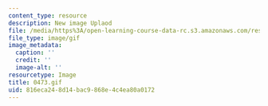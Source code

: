 ```yaml
---
content_type: resource
description: New image Uplaod
file: /media/https%3A/open-learning-course-data-rc.s3.amazonaws.com/res-21g-01-kana-spring-2010/816eca248d14bac9868e4c4ea80a0172_0473.gif
file_type: image/gif
image_metadata:
  caption: ''
  credit: ''
  image-alt: ''
resourcetype: Image
title: 0473.gif
uid: 816eca24-8d14-bac9-868e-4c4ea80a0172
---
```

